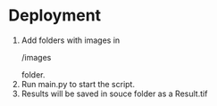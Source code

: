 # Deployment

1. Add folders with images in <p>/images</p> folder.
2. Run main.py to start the script.
3. Results will be saved in souce folder as a Result.tif

